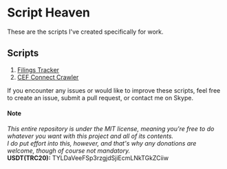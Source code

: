 # Script Heaven
These are the scripts I've created specifically for work.

## Scripts

1. [Filings Tracker](Filings_Tracker/README.md)
2. [CEF Connect Crawler](CEF_Connect_Crawler/README.md)

If you encounter any issues or would like to improve these scripts, feel free to create an issue, submit a pull request, or contact me on Skype.

#### Note
*This entire repository is under the MIT license, meaning you're free to do whatever you want with this project and all of its contents.*\
*I do put effort into this, however, and that's why any donations are welcome, though of course not mandatory.*\
**USDT(TRC20):** TYLDaVeeFSp3rzgjdSjiEcmLNkTGkZCiiw
